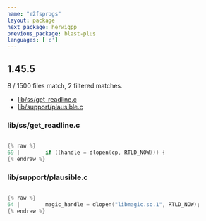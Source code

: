 ```yaml
---
name: "e2fsprogs"
layout: package
next_package: herwigpp
previous_package: blast-plus
languages: ['c']
---
```

## 1.45.5
8 / 1500 files match, 2 filtered matches.

 - [lib/ss/get_readline.c](#libssget_readlinec)
 - [lib/support/plausible.c](#libsupportplausiblec)

### lib/ss/get_readline.c

```c

{% raw %}
69 | 		if ((handle = dlopen(cp, RTLD_NOW))) {
{% endraw %}

```
### lib/support/plausible.c

```c

{% raw %}
64 | 		magic_handle = dlopen("libmagic.so.1", RTLD_NOW);
{% endraw %}

```